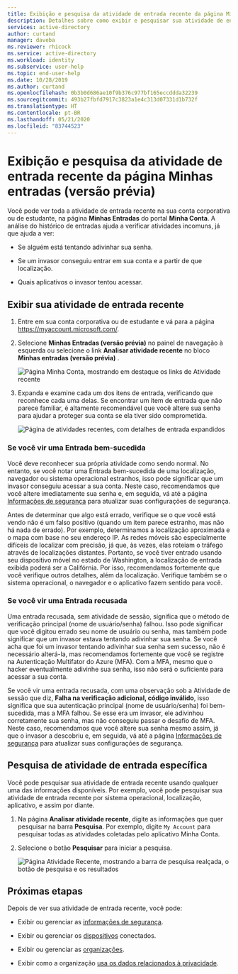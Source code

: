 ```yaml
---
title: Exibição e pesquisa da atividade de entrada recente da página Minhas Entradas (versão prévia) – Azure Active Directory | Microsoft Docs
description: Detalhes sobre como exibir e pesquisar sua atividade de entrada recente na página Minhas Entradas do portal Minha Conta.
services: active-directory
author: curtand
manager: daveba
ms.reviewer: rhicock
ms.service: active-directory
ms.workload: identity
ms.subservice: user-help
ms.topic: end-user-help
ms.date: 10/28/2019
ms.author: curtand
ms.openlocfilehash: 0b3b0d686ae10f9b376c977bf165eccddda32239
ms.sourcegitcommit: 493b27fbfd7917c3823a1e4c313d07331d1b732f
ms.translationtype: HT
ms.contentlocale: pt-BR
ms.lasthandoff: 05/21/2020
ms.locfileid: "83744523"
---
```

# <a name="view-and-search-your-recent-sign-in-activity-from-the-my-sign-ins-preview-page"></a>Exibição e pesquisa da atividade de entrada recente da página Minhas entradas (versão prévia)

Você pode ver toda a atividade de entrada recente na sua conta corporativa ou de estudante, na página **Minhas Entradas** do portal **Minha Conta**. A análise do histórico de entradas ajuda a verificar atividades incomuns, já que ajuda a ver:

- Se alguém está tentando adivinhar sua senha.

- Se um invasor conseguiu entrar em sua conta e a partir de que localização.

- Quais aplicativos o invasor tentou acessar.

## <a name="view-your-recent-sign-in-activity"></a>Exibir sua atividade de entrada recente

1. Entre em sua conta corporativa ou de estudante e vá para a página https://myaccount.microsoft.com/.

2. Selecione **Minhas Entradas (versão prévia)** no painel de navegação à esquerda ou selecione o link **Analisar atividade recente** no bloco **Minhas entradas (versão prévia)** .

    ![Página Minha Conta, mostrando em destaque os links de Atividade recente](media/my-account-portal/my-account-portal-sign-ins.png)

3. Expanda e examine cada um dos itens de entrada, verificando que reconhece cada uma delas. Se encontrar um item de entrada que não parece familiar, é altamente recomendável que você altere sua senha para ajudar a proteger sua conta se ela tiver sido comprometida.

    ![Página de atividades recentes, com detalhes de entrada expandidos](media/my-account-portal/my-account-portal-sign-ins-page.png)

### <a name="if-you-see-a-successful-sign-in"></a>Se você vir uma Entrada bem-sucedida

Você deve reconhecer sua própria atividade como sendo normal. No entanto, se você notar uma Entrada bem-sucedida de uma localização, navegador ou sistema operacional estranhos, isso pode significar que um invasor conseguiu acessar a sua conta. Neste caso, recomendamos que você altere imediatamente sua senha e, em seguida, vá até a página [Informações de segurança](https://mysignins.microsoft.com/security-info) para atualizar suas configurações de segurança.

Antes de determinar que algo está errado, verifique se o que você está vendo não é um falso positivo (quando um item parece estranho, mas não há nada de errado). Por exemplo, determinamos a localização aproximada e o mapa com base no seu endereço IP. As redes móveis são especialmente difíceis de localizar com precisão, já que, às vezes, elas roteiam o tráfego através de localizações distantes. Portanto, se você tiver entrado usando seu dispositivo móvel no estado de Washington, a localização de entrada exibida poderá ser a Califórnia. Por isso, recomendamos fortemente que você verifique outros detalhes, além da localização. Verifique também se o sistema operacional, o navegador e o aplicativo fazem sentido para você.

### <a name="if-you-see-an-unsuccessful-sign-in"></a>Se você vir uma Entrada recusada

Uma entrada recusada, sem atividade de sessão, significa que o método de verificação principal (nome de usuário/senha) falhou. Isso pode significar que você digitou errado seu nome de usuário ou senha, mas também pode significar que um invasor estava tentando adivinhar sua senha. Se você acha que foi um invasor tentando adivinhar sua senha sem sucesso, não é necessário alterá-la, mas recomendamos fortemente que você se registre na Autenticação Multifator do Azure (MFA). Com a MFA, mesmo que o hacker eventualmente adivinhe sua senha, isso não será o suficiente para acessar a sua conta.

Se você vir uma entrada recusada, com uma observação sob a Atividade de sessão que diz, **Falha na verificação adicional, código inválido**, isso significa que sua autenticação principal (nome de usuário/senha) foi bem-sucedida, mas a MFA falhou. Se esse era um invasor, ele adivinhou corretamente sua senha, mas não conseguiu passar o desafio de MFA. Neste caso, recomendamos que você altere sua senha mesmo assim, já que o invasor a descobriu e, em seguida, vá até a página [Informações de segurança](https://mysignins.microsoft.com/security-info) para atualizar suas configurações de segurança.

## <a name="search-for-specific-sign-in-activity"></a>Pesquisa de atividade de entrada específica

Você pode pesquisar sua atividade de entrada recente usando qualquer uma das informações disponíveis. Por exemplo, você pode pesquisar sua atividade de entrada recente por sistema operacional, localização, aplicativo, e assim por diante.

1. Na página **Analisar atividade recente**, digite as informações que quer pesquisar na barra **Pesquisa**. Por exemplo, digite `My Account` para pesquisar todas as atividades coletadas pelo aplicativo Minha Conta.

2. Selecione o botão **Pesquisar** para iniciar a pesquisa.

    ![Página Atividade Recente, mostrando a barra de pesquisa realçada, o botão de pesquisa e os resultados](media/my-account-portal/my-account-portal-sign-ins-page-search.png)

## <a name="next-steps"></a>Próximas etapas

Depois de ver sua atividade de entrada recente, você pode:

- Exibir ou gerenciar as [informações de segurança](user-help-security-info-overview.md).

- Exibir ou gerenciar os [dispositivos](my-account-portal-devices-page.md) conectados.

- Exibir ou gerenciar as [organizações](my-account-portal-organizations-page.md).

- Exibir como a organização [usa os dados relacionados à privacidade](my-account-portal-privacy-page.md).
